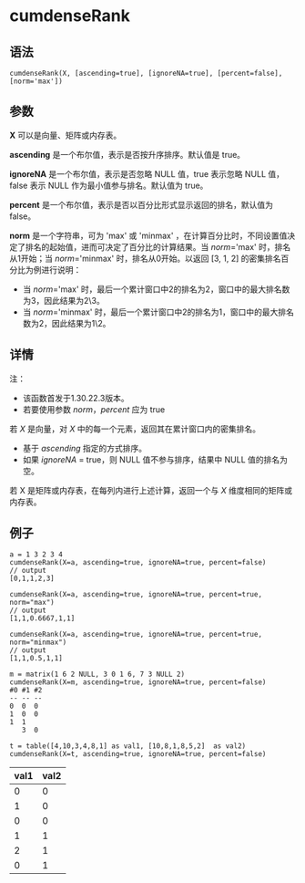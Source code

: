 # cumdenseRank

## 语法

`cumdenseRank(X, [ascending=true],
[ignoreNA=true], [percent=false], [norm='max'])`

## 参数

**X** 可以是向量、矩阵或内存表。

**ascending** 是一个布尔值，表示是否按升序排序。默认值是 true。

**ignoreNA** 是一个布尔值，表示是否忽略 NULL 值，true 表示忽略 NULL 值，false 表示 NULL 作为最小值参与排名。默认值为
true。

**percent** 是一个布尔值，表示是否以百分比形式显示返回的排名，默认值为 false。

**norm** 是一个字符串，可为 'max' 或 'minmax' ，在计算百分比时，不同设置值决定了排名的起始值，进而可决定了百分比的计算结果。当
*norm*='max' 时，排名从1开始；当 *norm*='minmax' 时，排名从0开始。以返回 [3, 1, 2]
的密集排名百分比为例进行说明：

* 当 *norm*='max' 时，最后一个累计窗口中2的排名为2，窗口中的最大排名数为3，因此结果为2\3。
* 当 *norm*='minmax' 时，最后一个累计窗口中2的排名为1，窗口中的最大排名数为2，因此结果为1\2。

## 详情

注：

* 该函数首发于1.30.22.3版本。
* 若要使用参数 *norm*，*percent* 应为 true

若 *X* 是向量，对 *X* 中的每一个元素，返回其在累计窗口内的密集排名。

* 基于 *ascending* 指定的方式排序。
* 如果 *ignoreNA* = true，则 NULL 值不参与排序，结果中 NULL 值的排名为空。

若 X 是矩阵或内存表，在每列内进行上述计算，返回一个与 *X* 维度相同的矩阵或内存表。

## 例子

```
a = 1 3 2 3 4
cumdenseRank(X=a, ascending=true, ignoreNA=true, percent=false)
// output
[0,1,1,2,3]

cumdenseRank(X=a, ascending=true, ignoreNA=true, percent=true, norm="max")
// output
[1,1,0.6667,1,1]

cumdenseRank(X=a, ascending=true, ignoreNA=true, percent=true, norm="minmax")
// output
[1,1,0.5,1,1]

m = matrix(1 6 2 NULL, 3 0 1 6, 7 3 NULL 2)
cumdenseRank(X=m, ascending=true, ignoreNA=true, percent=false)
#0 #1 #2
-- -- --
0  0  0
1  0  0
1  1
   3  0

t = table([4,10,3,4,8,1] as val1, [10,8,1,8,5,2]  as val2)
cumdenseRank(X=t, ascending=true, ignoreNA=true, percent=false)
```

| val1 | val2 |
| --- | --- |
| 0 | 0 |
| 1 | 0 |
| 0 | 0 |
| 1 | 1 |
| 2 | 1 |
| 0 | 1 |

